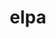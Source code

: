 ---
title: "elpa"
layout: cache
categories: [package, develop-2024-03-10]
meta: {"versions": ["2023.11.001-patched"], "compilers": ["gcc@=12.3.0"], "oss": ["ubuntu22.04"], "platforms": ["linux"], "targets": ["x86_64_v3"], "stacks": ["root", "tutorial"], "num_specs": 1, "num_specs_by_stack": {"tutorial": 1, "root": 1}}
spec_details: [{"hash": "4l7uijl24ujzbju35adjnw2d6hlrupcy", "compiler": "gcc@=12.3.0", "versions": ["2023.11.001-patched"], "os": "ubuntu22.04", "platform": "linux", "target": "x86_64_v3", "variants": ["~autotune", "build_system=autotools", "~cuda", "+mpi", "+openmp", "~rocm"], "stacks": ["tutorial", "root"], "size": "-", "tarball": "https://binaries.spack.io/releases/develop-2024-03-10/build_cache/linux-ubuntu22.04-x86_64_v3/gcc-12.3.0/elpa-2023.11.001-patched/linux-ubuntu22.04-x86_64_v3-gcc-12.3.0-elpa-2023.11.001-patched-4l7uijl24ujzbju35adjnw2d6hlrupcy.spack"}]
---